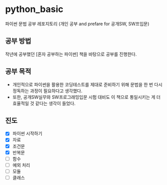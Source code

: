 # python_basic
파이썬 문법 공부 레포지토리 (개인 공부 and prefare for 공개SW, SW프입문)

## 공부 방법
작년에 공부했던 [혼자 공부하는 파이썬] 책을 바탕으로 공부를 진행한다.

## 공부 목적
* 개인적으로 파이썬을 활용한 코딩테스트를 제대로 준비하기 위해 문법을 한 번 다시 정독하는 과정이 필요하다고 생각했다.
* 또한, 공개SW실무와 SW프로그래밍입문 시험 대비도 이 책으로 통일시키는 게 더 효율적일 것 같다는 생각이 들었다.

## 진도
- [x] 파이썬 시작하기
- [x] 자료
- [x] 조건문
- [x] 반복문
- [ ] 함수
- [ ] 예외 처리
- [ ] 모듈
- [ ] 클래스
